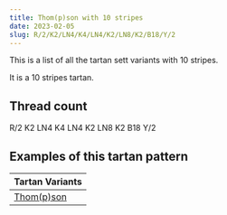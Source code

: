 ```yaml
---
title: Thom(p)son with 10 stripes
date: 2023-02-05
slug: R/2/K2/LN4/K4/LN4/K2/LN8/K2/B18/Y/2
---
```

This is a list of all the tartan sett variants with 10 stripes.

It is a 10 stripes tartan.


## Thread count
R/2 K2 LN4 K4 LN4 K2 LN8 K2 B18 Y/2

## Examples of this tartan pattern

| Tartan Variants |
|---------------|
| [Thom(p)son](/variants/r/2/k2/ln4/k4/ln4/k2/ln8/k2/b18/y/2-b304080-k000000-lne0e0e0-rc00000-yf0c000)||
